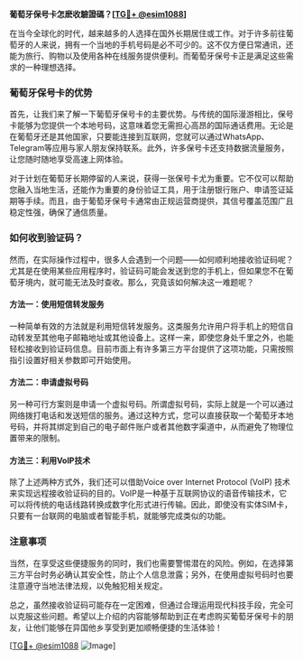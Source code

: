 **葡萄牙保号卡怎麽收驗證碼？[[TG💪+ @esim1088](https://t.me/s/esim1088)]**

在当今全球化的时代，越来越多的人选择在国外长期居住或工作。对于许多前往葡萄牙的人来说，拥有一个当地的手机号码是必不可少的。这不仅方便日常通讯，还能为旅行、购物以及使用各种在线服务提供便利。而葡萄牙保号卡正是满足这些需求的一种理想选择。

### 葡萄牙保号卡的优势

首先，让我们来了解一下葡萄牙保号卡的主要优势。与传统的国际漫游相比，保号卡能够为您提供一个本地号码，这意味着您无需担心高昂的国际通话费用。无论是在葡萄牙还是其他国家，只要能连接到互联网，您就可以通过WhatsApp、Telegram等应用与家人朋友保持联系。此外，许多保号卡还支持数据流量服务，让您随时随地享受高速上网体验。

对于计划在葡萄牙长期停留的人来说，获得一张保号卡尤为重要。它不仅可以帮助您融入当地生活，还能作为重要的身份验证工具，用于注册银行账户、申请签证延期等手续。而且，由于葡萄牙保号卡通常由正规运营商提供，其信号覆盖范围广且稳定性强，确保了通信质量。

### 如何收到验证码？

然而，在实际操作过程中，很多人会遇到一个问题——如何顺利地接收验证码呢？尤其是在使用某些应用程序时，验证码可能会发送到您的手机上，但如果您不在葡萄牙境内，就可能无法及时查收。那么，究竟该如何解决这一难题呢？

#### 方法一：使用短信转发服务

一种简单有效的方法就是利用短信转发服务。这类服务允许用户将手机上的短信自动转发至其他电子邮箱地址或其他设备上。这样一来，即使您身处千里之外，也能轻松接收到验证码信息。目前市面上有许多第三方平台提供了这项功能，只需按照指引设置好相关参数即可开始使用。

#### 方法二：申请虚拟号码

另一种可行方案则是申请一个虚拟号码。所谓虚拟号码，实际上就是一个可以通过网络拨打电话和发送短信的服务。通过这种方式，您可以直接获取一个葡萄牙本地号码，并将其绑定到自己的电子邮件账户或者其他数字渠道中，从而避免了物理位置带来的限制。

#### 方法三：利用VoIP技术

除了上述两种方式外，我们还可以借助Voice over Internet Protocol (VoIP) 技术来实现远程接收验证码的目的。VoIP是一种基于互联网协议的语音传输技术，它可以将传统的电话线路转换成数字化形式进行传输。因此，即使没有实体SIM卡，只要有一台联网的电脑或者智能手机，就能够完成类似的功能。

### 注意事项

当然，在享受这些便捷服务的同时，我们也需要警惕潜在的风险。例如，在选择第三方平台时务必确认其安全性，防止个人信息泄露；另外，在使用虚拟号码时也要注意遵守当地法律法规，以免触犯相关规定。

总之，虽然接收验证码可能存在一定困难，但通过合理运用现代科技手段，完全可以克服这些问题。希望以上介绍的内容能够帮助到正在考虑购买葡萄牙保号卡的朋友，让他们能够在异国他乡享受到更加顺畅便捷的生活体验！

[[TG💪+ @esim1088](https://t.me/s/esim1088) ![Image](https://i.postimg.cc/4NQfJmqS/Snipaste-2025-05-13-00-14-12.png)]